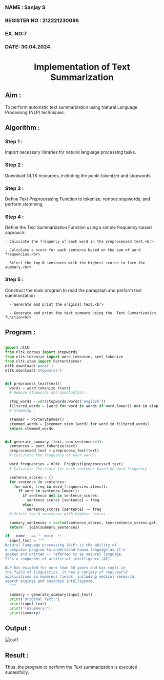 <H3>NAME : Sanjay S</H3>
<H3>REGISTER NO :  212221230086 </H3>
<H3>EX. NO:7</H3>
<H3>DATE: 30.04.2024</H3>
<H1 ALIGN =CENTER>Implementation of Text  Summarization</H1>

## Aim : 

To perform automatic text summarization using Natural Language Processing (NLP) techniques.

## Algorithm :

### Step 1 :

Import necessary libraries for natural language processing tasks.<BR>

### Step 2 : 

Download NLTK resources, including the punkt tokenizer and stopwords.<BR>

### Step 3 :

Define Text Preprocessing Function to tokenize, remove stopwords, and perform stemming.<BR>

### Step 4 : 

Define the Text Summarization Function using a simple frequency-based approach.<br>

    - Calculate the frequency of each word in the preprocessed text.<br>
    
    - Calculate a score for each sentence based on the sum of word frequencies.<br>
    
    - Select the top N sentences with the highest scores to form the summary.<br>
    
### Step 5 : 

Construct the main program to read the paragraph  and perform text summarization<br>

      - Generate and print the original text.<br>
      
      - Generate and print the text summary using the  Text Summarization function<br>
      
## Program :

```python

import nltk
from nltk.corpus import stopwords
from nltk.tokenize import word_tokenize, sent_tokenize
from nltk.stem import PorterStemmer
nltk.download('punkt')
nltk.download('stopwords')

```

```python

def preprocess_text(text):
  words = word_tokenize (text)
  # Remove stopwords and punctuation :

  stop_words = set(stopwords.words('english'))
  filtered_words = [word for word in words if word.lower() not in stop_words and word.isalnum()]
  # Stemming :

  stemmer = PorterStemmer()
  stemmed_words = [stemmer.stem (word) for word in filtered_words]
  return stemmed_words

```

```python

def generate_summary (text, num_sentences=3):
  sentences = sent_tokenize(text)
  preprocessed_text = preprocess_text(text)
  # Calculate the frequency of each word :

  word_frequencies = nltk. FreqDist(preprocessed_text)
  # Calculate the score for each sentence based on word frequency :

  sentence_scores = {}
  for sentence in sentences:
    for word, freq in word_frequencies.items():
      if word in sentence.lower():
        if sentence not in sentence_scores:
          sentence_scores [sentence] = freq
        else:
          sentence_scores [sentence] += freq
  # Select top N sentences with highest scores :

  summary_sentences = sorted(sentence_scores, key=sentence_scores.get, reverse=True) [:num_sentences]
  return''.join(summary_sentences)

if __name__ == "__main__":
  input_text = """
Natural language processing (NLP) is the ability of 
a computer program to understand human language as it's 
spoken and written -- referred to as natural language. 
It's a component of artificial intelligence (AI).

NLP has existed for more than 50 years and has roots in 
the field of linguistics. It has a variety of real-world 
applications in numerous fields, including medical research, 
search engines and business intelligence.
  """

  summary = generate_summary(input_text)
  print("Original Text:")
  print(input_text)
  print("\nSummary:")
  print(summary)
```

## Output :

![out1](https://github.com/anto-richard/Ex-7-AAI/assets/93427534/6bdb800b-8d86-42c7-976f-852a87994aad)

## Result :

Thus ,the program to perform the Text summarization is executed sucessfully.

